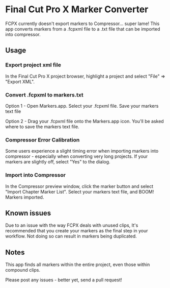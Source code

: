 # Final Cut Pro X Marker Converter

FCPX currently doesn't export markers to Compressor... super lame! This app converts markers from a .fcpxml file to a .txt file that can be imported into compressor.

## Usage

### Export project xml file
In the Final Cut Pro X project browser, highlight a project and select "File" => "Export XML".

### Convert .fcpxml to markers.txt

Option 1 - Open Markers.app. Select your .fcpxml file. Save your markers text file

Option 2 - Drag your .fcpxml file onto the Markers.app icon. You'll be asked where to save the markers text file.

### Compressor Error Calibration

Some users experience a slight timing error when importing markers into compressor - especially when converting very long projects. If your markers are slightly off, select "Yes" to the dialog.

### Import into Compressor

In the Compressor preview window, click the marker button and select "Import Chapter Marker List". Select your markers text file, and BOOM! Markers imported. 

## Known issues

Due to an issue with the way FCPX deals with unused clips, It's recommended that you create your markers as the final step in your workflow. Not doing so can result in markers being duplicated.


## Notes
This app finds all markers within the entire project, even those within compound clips.

Please post any issues - better yet, send a pull request!
